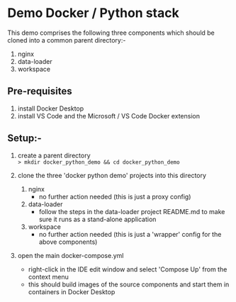 # Demo Docker / Python stack

This demo comprises the following three components which should be cloned into a common parent directory:-
1. nginx
1. data-loader
1. workspace


## Pre-requisites

1. install Docker Desktop
1. install VS Code and the Microsoft / VS Code Docker extension

## Setup:-

1. create a parent directory\
```> mkdir docker_python_demo && cd docker_python_demo```
1. clone the three 'docker python demo' projects into this directory
    1. nginx
        - no further action needed (this is just a proxy config)
    1. data-loader
        - follow the steps in the data-loader project README.md to make sure it runs as a stand-alone application
    1. workspace
        - no further action needed (this is just a 'wrapper' config for the above components)

1. open the main docker-compose.yml
    - right-click in the IDE edit window and select 'Compose Up' from the context menu
    - this should build images of the source components and start them in containers in Docker Desktop